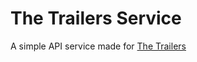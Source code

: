 # The Trailers Service
A simple API service made for [The Trailers](https://github.com/The-Trailers/the-trailers)
